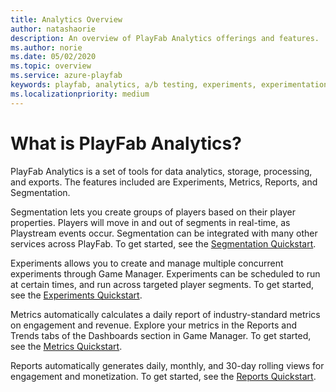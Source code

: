 ```yaml
---
title: Analytics Overview
author: natashaorie
description: An overview of PlayFab Analytics offerings and features.
ms.author: norie
ms.date: 05/02/2020
ms.topic: overview
ms.service: azure-playfab
keywords: playfab, analytics, a/b testing, experiments, experimentation 
ms.localizationpriority: medium
---
```


# What is PlayFab Analytics?

PlayFab Analytics is a set of tools for data analytics, storage, processing, and exports. The features included are Experiments, Metrics, Reports, and Segmentation. 

Segmentation lets you create groups of players based on their player properties. Players will move in and out of segments in real-time, as Playstream events occur. Segmentation can be integrated with many other services across PlayFab. To get started, see the [Segmentation Quickstart](segmentation/quickstart.md). 

Experiments allows you to create and manage multiple concurrent experiments through Game Manager. Experiments can be scheduled to run at certain times, and run across targeted player segments. To get started, see the [Experiments Quickstart](experiments/quickstart.md).

Metrics automatically calculates a daily report of industry-standard metrics on engagement and revenue. Explore your metrics in the Reports and Trends tabs of the Dashboards section in Game Manager. To get started, see the [Metrics Quickstart](metrics/quickstart.md).

Reports automatically generates daily, monthly, and 30-day rolling views for engagement and monetization. To get started, see the [Reports Quickstart](reports/quickstart.md).

